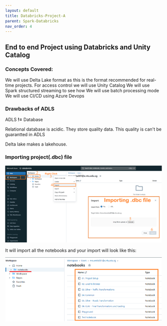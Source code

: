 ```yaml
---
layout: default
title: Databricks-Project-A
parent: Spark-Databricks
nav_order: 4
---
```


## End to end Project using Databricks and Unity Catalog

### Concepts Covered:
We will use Delta Lake format as this is the format recommended for real-time projects.
For access control we will use Unity Catalog
We will use Spark structured streaming to see how 
We will use batch processing mode
We will use CI/CD using Azure Devops

### Drawbacks of ADLS

ADLS **!=** Database

Relational database is acidic. They store quality data. This quality is can't be guarantted in ADLS

Delta lake makes a lakehouse.

### Importing project(.dbc) file

![](images/2024-09-02-18-55-58.png)

It will import all the notebooks and your import will look like this:

![](images/2024-09-02-19-11-26.png)

